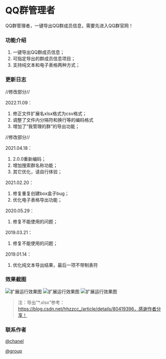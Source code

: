 # QQ群管理者  
QQ群管理者，一键导出QQ群成员信息，需要先进入QQ群官网！

### 功能介绍
1. 一键导出QQ群成员信息；
2. 可指定导出的群成员信息项目；
3. 支持纯文本和电子表格两种方式；

### 更新日志
//修改部分//

2022.11.09：
1. 修正文件扩展名xlsx格式为csv格式；
2. 调整了文件内分隔符和换行等的编码格式
3. 增加了“我管理的群”的导出功能；

//修改部分//

2021.04.18：
1. 2.0.0重新编码；
2. 增加搜索群名称功能；
3. 其它优化，请自行体验；

2021.02.20：
1. 修复重复创建box盒子bug；
2. 优化电子表格导出功能；

2020.05.29：  
1. 修复不能使用的问题；

2019.03.21：  
1. 修复不能使用的问题；
  
2019.01.14：  
1. 优化纯文本导出结果，最后一项不带制表符

### 效果截图
![扩展运行效果图](https://raw.githubusercontent.com/bmqy/qq-group-manager/master/images/20181221125740.png)
![扩展运行效果图](https://raw.githubusercontent.com/bmqy/qq-group-manager/master/images/20181221125812.png)
![扩展运行效果图](https://raw.githubusercontent.com/bmqy/qq-group-manager/master/images/20181221125832.png)

> 注：导出“*.xlsx”参考：https://blog.csdn.net/hhzzcc_/article/details/80419396，感谢作者分享！


###  联系作者
[@chanel](https://t.me/tcbmqy)

[@group](https://t.me/tgbmqy)
